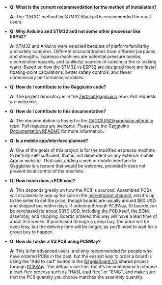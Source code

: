 * **Q: What is the current recommendation for the method of installation?**

  **A:** The "LEGO" method for STM32 Blackpill is recommended for most users.

* **Q: Why Arduino and STM32 and not some other processor like ESP32?**

  **A:** STM32 and Arduino were selected because of platform familiarity and safety concerns. Different microcontrollers have different purposes and strengths. Espresso machines are potential pressure bombs, electrocution hazards, and (unlikely) sources of causing a fire or leaking water. Based on how the STM32 vs ESP32 are designed there are faster floating-point calculations, better safety controls, and fewer unnecessary performance variables.

* **Q: How do I contribute to the Gaggiuino code?**

  **A:** The project repository is in the [Zer0-bit/gaggiuino] repo. Pull requests are welcome.

* **Q: How do I contribute to this documentation?**

  **A:** The documentation is hosted in the [GAGGIUINO/gaggiuino.github.io] repo. Pull requests are welcome. Please see the [Gaggiuino Documentation README] for more information.

* **Q: Is a mobile app/interface planned?**

  **A:** One of the goals of this project is for the modified espresso machine to be fully self-sufficient, that is, not dependent on any external mobile App or website. That said, adding a web or mobile interface to Gaggiuino is a feature that would be welcome, provided it does not prevent local control of the machine.

* **Q: How much does a PCB cost?**

  **A:** This depends greatly on how the PCB is sourced. Assembled PCBs will occasionally pop up for sale in the [marketplace channel], and it's up to the seller to set the price, though boards are usually around \$60 USD and shipped out within days. If ordering through PCBWay, 10 boards can be purchased for about \$350 USD, including the PCB itself, the BOM, assembly, and shipping. Boards ordered this way will have a lead time of about 3-5 weeks. If purchased through a group buy, the price will be even less, but the delivery time will be longer, as you'll need to wait for a group buy to happen.

* **Q: How do I order a V3 PCB using PCBWay?**

  **A:** This is for advanced users, and only recommended for people who have ordered PCBs in the past, but the easiest way to order a board is using the "Add to cart" button in the [GaggiaBoard_V3] shared project through [PCBWay]. The defaults are fine, but it's recommended to choose a lead-free process such as "HASL lead free" or "ENIG", and make sure that the PCB quantity you choose matches the assembly quantity.

[Zer0-bit/gaggiuino]: https://github.com/Zer0-bit/gaggiuino
[GAGGIUINO/gaggiuino.github.io]: https://github.com/GAGGIUINO/gaggiuino.github.io
[Gaggiuino Documentation README]: https://github.com/GAGGIUINO/gaggiuino.github.io/blob/main/README.md
[marketplace channel]: https://discord.com/channels/890339612441063494/1064338101536817223
[GaggiaBoard_V3]: https://www.pcbway.com/project/shareproject/GaggiaBoard_V3_6c90dfac.html
[PCBWay]: https://www.pcbway.com/